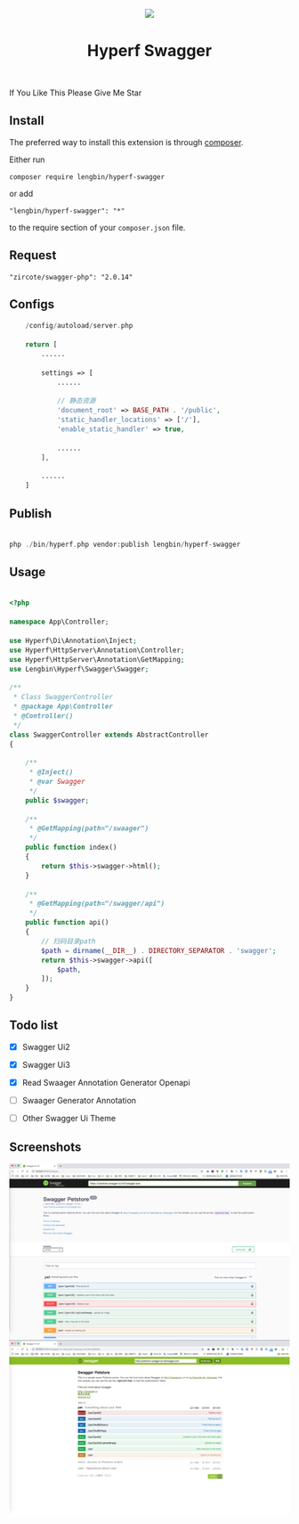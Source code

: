 <p align="center">
    <a href="https://hyperf.io/" target="_blank">
        <img src="https://hyperf.oss-cn-hangzhou.aliyuncs.com/hyperf.png" height="100px">
    </a>
    <h1 align="center">Hyperf Swagger</h1>
    <br>
</p>

If You Like This Please Give Me Star

Install
------------

The preferred way to install this extension is through [composer](http://getcomposer.org/download/).

Either run

```
composer require lengbin/hyperf-swagger
```

or add

```
"lengbin/hyperf-swagger": "*"
```
to the require section of your `composer.json` file.


Request
-------
```
"zircote/swagger-php": "2.0.14"
```


Configs
-----
``` php
    /config/autoload/server.php
    
    return [
        ......
        
        settings => [
            ......
        
            // 静态资源
            'document_root' => BASE_PATH . '/public',
            'static_handler_locations' => ['/'],
            'enable_static_handler' => true,

            ......
        ],

        ......
    ]
```

Publish
-------
```php
      
php ./bin/hyperf.php vendor:publish lengbin/hyperf-swagger

```

Usage
-----
```php

<?php

namespace App\Controller;

use Hyperf\Di\Annotation\Inject;
use Hyperf\HttpServer\Annotation\Controller;
use Hyperf\HttpServer\Annotation\GetMapping;
use Lengbin\Hyperf\Swagger\Swagger;

/**
 * Class SwaggerController
 * @package App\Controller
 * @Controller()
 */
class SwaggerController extends AbstractController
{

    /**
     * @Inject()
     * @var Swagger
     */
    public $swagger;

    /**
     * @GetMapping(path="/swaager")
     */
    public function index()
    {
        return $this->swagger->html();
    }

    /**
     * @GetMapping(path="/swagger/api")
     */
    public function api()
    {
        // 扫码目录path
        $path = dirname(__DIR__) . DIRECTORY_SEPARATOR . 'swagger';
        return $this->swagger->api([
            $path,
        ]);
    }
}

```

Todo list
--------
 - [x] Swagger Ui2
 - [x] Swagger Ui3
 - [x] Read Swaager Annotation Generator Openapi
 - [ ] Swaager Generator Annotation
 - [ ] Other Swagger Ui Theme


Screenshots
-----------
![SwaggerUi3](./image/SwaggerUi3.0.png)
![SwaggerUi2](./image/SwaggerUi2.0.jpg)
